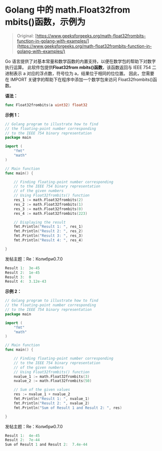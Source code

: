 # Golang 中的 math.Float32from mbits()函数，示例为

> Original: [https://www.geeksforgeeks.org/math-float32frombits-function-in-golang-with-examples/](https://www.geeksforgeeks.org/math-float32frombits-function-in-golang-with-examples/)

Go 语言提供了对基本常量和数学函数的内置支持，以便在数学包的帮助下对数字执行运算。 此软件包提供**Float32from mbits()函数**，该函数返回与 IEEE 754 二进制表示 a 对应的浮点数，符号位为 a，结果位于相同的位位置。 因此，您需要在 IMPORT 关键字的帮助下在程序中添加一个数学包来访问 Float32frombits()函数。

**语法：**

```go
func Float32frombits(a uint32) float32
```

**示例 1：**

```go
// Golang program to illustrate how to find
// the floating-point number corresponding
// to the IEEE 754 binary representation
package main

import (
    "fmt"
    "math"
)

// Main function
func main() {

    // Finding floating-point number corresponding
    // to the IEEE 754 binary representation 
    // of the given numbers
    // Using Float32frombits() function
    res_1 := math.Float32frombits(2)
    res_2 := math.Float32frombits(1)
    res_3 := math.Float32frombits(0)
    res_4 := math.Float32frombits(223)

    // Displaying the result
    fmt.Println("Result 1: ", res_1)
    fmt.Println("Result 2: ", res_2)
    fmt.Println("Result 3: ", res_3)
    fmt.Println("Result 4: ", res_4)

}
```

发帖主题：Re：Колибри0.7.0

```go
Result 1:  3e-45
Result 2:  1e-45
Result 3:  0
Result 4:  3.12e-43

```

**示例 2：**

```go
// Golang program to illustrate how to find
// the floating-point number corresponding
// to the IEEE 754 binary representation
package main

import (
    "fmt"
    "math"
)

// Main function
func main() {

    // Finding floating-point number corresponding
    // to the IEEE 754 binary representation
    // of the given numbers
    // Using Float32frombits() function
    nvalue_1 := math.Float32frombits(3)
    nvalue_2 := math.Float32frombits(50)

    // Sum of the given values
    res := nvalue_1 + nvalue_2
    fmt.Println("Result 1: ", nvalue_1)
    fmt.Println("Result 2: ", nvalue_2)
    fmt.Println("Sum of Result 1 and Result 2: ", res)

}
```

发帖主题：Re：Колибри0.7.0

```go
Result 1:  4e-45
Result 2:  7e-44
Sum of Result 1 and Result 2:  7.4e-44

```